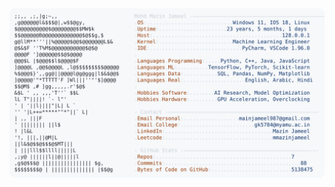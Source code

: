 <picture>
  <source srcset="https://raw.githubusercontent.com/mmazinjameel/mmazinjameel/main/dark_mode.svg?v=1743963133" media="(prefers-color-scheme: dark)">
  <img src="https://raw.githubusercontent.com/mmazinjameel/mmazinjameel/main/light_mode.svg?v=1743963133">
</picture>
